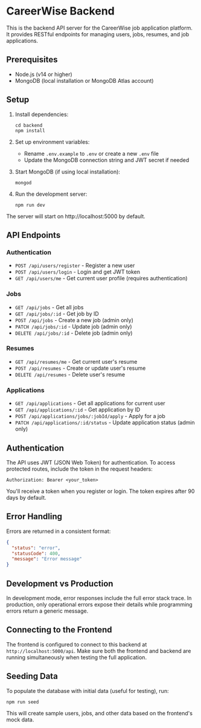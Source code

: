 # CareerWise Backend

This is the backend API server for the CareerWise job application platform. It provides RESTful endpoints for managing users, jobs, resumes, and job applications.

## Prerequisites

- Node.js (v14 or higher)
- MongoDB (local installation or MongoDB Atlas account)

## Setup

1. Install dependencies:
   ```
   cd backend
   npm install
   ```

2. Set up environment variables:
   - Rename `.env.example` to `.env` or create a new `.env` file
   - Update the MongoDB connection string and JWT secret if needed

3. Start MongoDB (if using local installation):
   ```
   mongod
   ```

4. Run the development server:
   ```
   npm run dev
   ```

The server will start on http://localhost:5000 by default.

## API Endpoints

### Authentication
- `POST /api/users/register` - Register a new user
- `POST /api/users/login` - Login and get JWT token
- `GET /api/users/me` - Get current user profile (requires authentication)

### Jobs
- `GET /api/jobs` - Get all jobs
- `GET /api/jobs/:id` - Get job by ID
- `POST /api/jobs` - Create a new job (admin only)
- `PATCH /api/jobs/:id` - Update job (admin only)
- `DELETE /api/jobs/:id` - Delete job (admin only)

### Resumes
- `GET /api/resumes/me` - Get current user's resume
- `POST /api/resumes` - Create or update user's resume
- `DELETE /api/resumes` - Delete user's resume

### Applications
- `GET /api/applications` - Get all applications for current user
- `GET /api/applications/:id` - Get application by ID
- `POST /api/applications/jobs/:jobId/apply` - Apply for a job
- `PATCH /api/applications/:id/status` - Update application status (admin only)

## Authentication

The API uses JWT (JSON Web Token) for authentication. To access protected routes, include the token in the request headers:

```
Authorization: Bearer <your_token>
```

You'll receive a token when you register or login. The token expires after 90 days by default.

## Error Handling

Errors are returned in a consistent format:

```json
{
  "status": "error",
  "statusCode": 400,
  "message": "Error message"
}
```

## Development vs Production

In development mode, error responses include the full error stack trace. In production, only operational errors expose their details while programming errors return a generic message.

## Connecting to the Frontend

The frontend is configured to connect to this backend at `http://localhost:5000/api`. Make sure both the frontend and backend are running simultaneously when testing the full application.

## Seeding Data

To populate the database with initial data (useful for testing), run:

```
npm run seed
```

This will create sample users, jobs, and other data based on the frontend's mock data. 